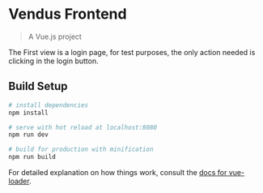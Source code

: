 # Vendus Frontend

> A Vue.js project

The First view is a login page, for test purposes, the only action needed is clicking in the login button.

## Build Setup

``` bash
# install dependencies
npm install

# serve with hot reload at localhost:8080
npm run dev

# build for production with minification
npm run build
```

For detailed explanation on how things work, consult the [docs for vue-loader](http://vuejs.github.io/vue-loader).
